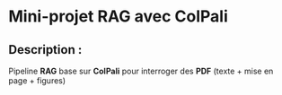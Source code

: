 # Mini-projet RAG avec ColPali

## Description :
Pipeline **RAG** base sur **ColPali** pour interroger des **PDF** (texte + mise en page + figures)

